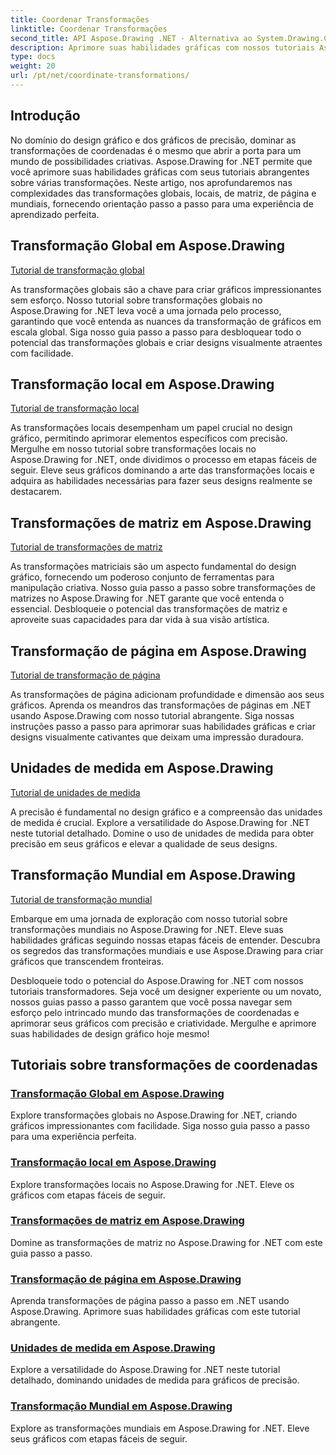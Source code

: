 ```yaml
---
title: Coordenar Transformações
linktitle: Coordenar Transformações
second_title: API Aspose.Drawing .NET - Alternativa ao System.Drawing.Common
description: Aprimore suas habilidades gráficas com nossos tutoriais Aspose.Drawing. Explore transformações globais, locais, de matriz, de página e mundiais, dominando gráficos de precisão em .NET.
type: docs
weight: 20
url: /pt/net/coordinate-transformations/
---
```


## Introdução

No domínio do design gráfico e dos gráficos de precisão, dominar as transformações de coordenadas é o mesmo que abrir a porta para um mundo de possibilidades criativas. Aspose.Drawing for .NET permite que você aprimore suas habilidades gráficas com seus tutoriais abrangentes sobre várias transformações. Neste artigo, nos aprofundaremos nas complexidades das transformações globais, locais, de matriz, de página e mundiais, fornecendo orientação passo a passo para uma experiência de aprendizado perfeita.

## Transformação Global em Aspose.Drawing
[Tutorial de transformação global](./global-transformation/)

As transformações globais são a chave para criar gráficos impressionantes sem esforço. Nosso tutorial sobre transformações globais no Aspose.Drawing for .NET leva você a uma jornada pelo processo, garantindo que você entenda as nuances da transformação de gráficos em escala global. Siga nosso guia passo a passo para desbloquear todo o potencial das transformações globais e criar designs visualmente atraentes com facilidade.

## Transformação local em Aspose.Drawing
[Tutorial de transformação local](./local-transformation/)

As transformações locais desempenham um papel crucial no design gráfico, permitindo aprimorar elementos específicos com precisão. Mergulhe em nosso tutorial sobre transformações locais no Aspose.Drawing for .NET, onde dividimos o processo em etapas fáceis de seguir. Eleve seus gráficos dominando a arte das transformações locais e adquira as habilidades necessárias para fazer seus designs realmente se destacarem.

## Transformações de matriz em Aspose.Drawing
[Tutorial de transformações de matriz](./matrix-transformations/)

As transformações matriciais são um aspecto fundamental do design gráfico, fornecendo um poderoso conjunto de ferramentas para manipulação criativa. Nosso guia passo a passo sobre transformações de matrizes no Aspose.Drawing for .NET garante que você entenda o essencial. Desbloqueie o potencial das transformações de matriz e aproveite suas capacidades para dar vida à sua visão artística.

## Transformação de página em Aspose.Drawing
[Tutorial de transformação de página](./page-transformation/)

As transformações de página adicionam profundidade e dimensão aos seus gráficos. Aprenda os meandros das transformações de páginas em .NET usando Aspose.Drawing com nosso tutorial abrangente. Siga nossas instruções passo a passo para aprimorar suas habilidades gráficas e criar designs visualmente cativantes que deixam uma impressão duradoura.

## Unidades de medida em Aspose.Drawing
[Tutorial de unidades de medida](./units-of-measure/)

A precisão é fundamental no design gráfico e a compreensão das unidades de medida é crucial. Explore a versatilidade do Aspose.Drawing for .NET neste tutorial detalhado. Domine o uso de unidades de medida para obter precisão em seus gráficos e elevar a qualidade de seus designs.

## Transformação Mundial em Aspose.Drawing
[Tutorial de transformação mundial](./world-transformation/)

Embarque em uma jornada de exploração com nosso tutorial sobre transformações mundiais no Aspose.Drawing for .NET. Eleve suas habilidades gráficas seguindo nossas etapas fáceis de entender. Descubra os segredos das transformações mundiais e use Aspose.Drawing para criar gráficos que transcendem fronteiras.

Desbloqueie todo o potencial do Aspose.Drawing for .NET com nossos tutoriais transformadores. Seja você um designer experiente ou um novato, nossos guias passo a passo garantem que você possa navegar sem esforço pelo intrincado mundo das transformações de coordenadas e aprimorar seus gráficos com precisão e criatividade. Mergulhe e aprimore suas habilidades de design gráfico hoje mesmo!
## Tutoriais sobre transformações de coordenadas
### [Transformação Global em Aspose.Drawing](./global-transformation/)
Explore transformações globais no Aspose.Drawing for .NET, criando gráficos impressionantes com facilidade. Siga nosso guia passo a passo para uma experiência perfeita.
### [Transformação local em Aspose.Drawing](./local-transformation/)
Explore transformações locais no Aspose.Drawing for .NET. Eleve os gráficos com etapas fáceis de seguir.
### [Transformações de matriz em Aspose.Drawing](./matrix-transformations/)
Domine as transformações de matriz no Aspose.Drawing for .NET com este guia passo a passo.
### [Transformação de página em Aspose.Drawing](./page-transformation/)
Aprenda transformações de página passo a passo em .NET usando Aspose.Drawing. Aprimore suas habilidades gráficas com este tutorial abrangente.
### [Unidades de medida em Aspose.Drawing](./units-of-measure/)
Explore a versatilidade do Aspose.Drawing for .NET neste tutorial detalhado, dominando unidades de medida para gráficos de precisão.
### [Transformação Mundial em Aspose.Drawing](./world-transformation/)
Explore as transformações mundiais em Aspose.Drawing for .NET. Eleve seus gráficos com etapas fáceis de seguir.
